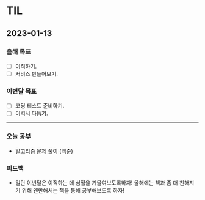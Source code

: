 # TIL

## 2023-01-13

### 올해 목표

- [ ] 이직하기.
- [ ] 서비스 만들어보기.

### 이번달 목표

- [ ] 코딩 테스트 준비하기.
- [ ] 이력서 다듬기.
---


### 오늘 공부

- 알고리즘 문제 풀이 (백준)

### 피드백

- 일단 이번달은 이직하는 데 심혈을 기울여보도록하자! 올해에는 책과 좀 더 친해지기 위해 왠만해서는 책을 통해 공부해보도록 하자!
